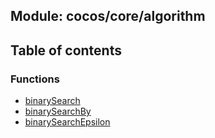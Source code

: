 ## Module: cocos/core/algorithm


<div class="table-of-content">
<h2> Table of contents </h2>


### Functions

- [binarySearch](docs/zh/cocos-core-algorithm/Function/binarySearch.md)
- [binarySearchBy](docs/zh/cocos-core-algorithm/Function/binarySearchBy.md)
- [binarySearchEpsilon](docs/zh/cocos-core-algorithm/Function/binarySearchEpsilon.md)

</div>
